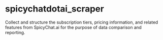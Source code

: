 # spicychatdotai_scraper
Collect and structure the subscription tiers, pricing information, and related features from SpicyChat.ai for the purpose of data comparison and reporting.
